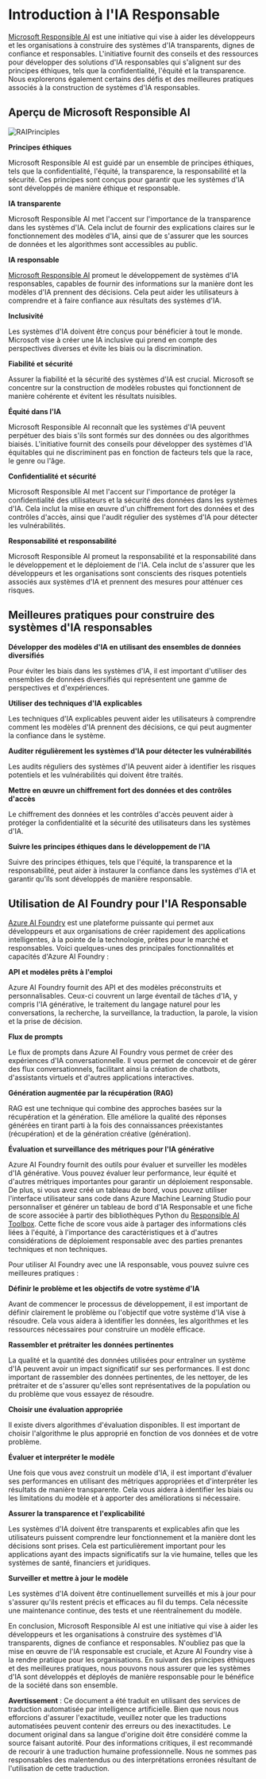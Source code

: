 # **Introduction à l'IA Responsable**

[Microsoft Responsible AI](https://www.microsoft.com/ai/responsible-ai?WT.mc_id=aiml-138114-kinfeylo) est une initiative qui vise à aider les développeurs et les organisations à construire des systèmes d'IA transparents, dignes de confiance et responsables. L'initiative fournit des conseils et des ressources pour développer des solutions d'IA responsables qui s'alignent sur des principes éthiques, tels que la confidentialité, l'équité et la transparence. Nous explorerons également certains des défis et des meilleures pratiques associés à la construction de systèmes d'IA responsables.

## Aperçu de Microsoft Responsible AI 

![RAIPrinciples](../../../../translated_images/RAIPrinciples.341872e84ab61d746359087157c13d5a0a5549e5187b42e45efca277ac550e12.fr.png)

**Principes éthiques** 

Microsoft Responsible AI est guidé par un ensemble de principes éthiques, tels que la confidentialité, l'équité, la transparence, la responsabilité et la sécurité. Ces principes sont conçus pour garantir que les systèmes d'IA sont développés de manière éthique et responsable.

**IA transparente**

Microsoft Responsible AI met l'accent sur l'importance de la transparence dans les systèmes d'IA. Cela inclut de fournir des explications claires sur le fonctionnement des modèles d'IA, ainsi que de s'assurer que les sources de données et les algorithmes sont accessibles au public.

**IA responsable** 

[Microsoft Responsible AI](https://www.microsoft.com/ai/responsible-ai?WT.mc_id=aiml-138114-kinfeylo) promeut le développement de systèmes d'IA responsables, capables de fournir des informations sur la manière dont les modèles d'IA prennent des décisions. Cela peut aider les utilisateurs à comprendre et à faire confiance aux résultats des systèmes d'IA.

**Inclusivité** 

Les systèmes d'IA doivent être conçus pour bénéficier à tout le monde. Microsoft vise à créer une IA inclusive qui prend en compte des perspectives diverses et évite les biais ou la discrimination.

**Fiabilité et sécurité**

 Assurer la fiabilité et la sécurité des systèmes d'IA est crucial. Microsoft se concentre sur la construction de modèles robustes qui fonctionnent de manière cohérente et évitent les résultats nuisibles.

**Équité dans l'IA** 

Microsoft Responsible AI reconnaît que les systèmes d'IA peuvent perpétuer des biais s'ils sont formés sur des données ou des algorithmes biaisés. L'initiative fournit des conseils pour développer des systèmes d'IA équitables qui ne discriminent pas en fonction de facteurs tels que la race, le genre ou l'âge.

**Confidentialité et sécurité** 

Microsoft Responsible AI met l'accent sur l'importance de protéger la confidentialité des utilisateurs et la sécurité des données dans les systèmes d'IA. Cela inclut la mise en œuvre d'un chiffrement fort des données et des contrôles d'accès, ainsi que l'audit régulier des systèmes d'IA pour détecter les vulnérabilités.

**Responsabilité et responsabilité** 

Microsoft Responsible AI promeut la responsabilité et la responsabilité dans le développement et le déploiement de l'IA. Cela inclut de s'assurer que les développeurs et les organisations sont conscients des risques potentiels associés aux systèmes d'IA et prennent des mesures pour atténuer ces risques.

## Meilleures pratiques pour construire des systèmes d'IA responsables

**Développer des modèles d'IA en utilisant des ensembles de données diversifiés** 

Pour éviter les biais dans les systèmes d'IA, il est important d'utiliser des ensembles de données diversifiés qui représentent une gamme de perspectives et d'expériences.

**Utiliser des techniques d'IA explicables** 

Les techniques d'IA explicables peuvent aider les utilisateurs à comprendre comment les modèles d'IA prennent des décisions, ce qui peut augmenter la confiance dans le système.

**Auditer régulièrement les systèmes d'IA pour détecter les vulnérabilités** 

Les audits réguliers des systèmes d'IA peuvent aider à identifier les risques potentiels et les vulnérabilités qui doivent être traités.

**Mettre en œuvre un chiffrement fort des données et des contrôles d'accès** 

Le chiffrement des données et les contrôles d'accès peuvent aider à protéger la confidentialité et la sécurité des utilisateurs dans les systèmes d'IA.

**Suivre les principes éthiques dans le développement de l'IA** 

Suivre des principes éthiques, tels que l'équité, la transparence et la responsabilité, peut aider à instaurer la confiance dans les systèmes d'IA et garantir qu'ils sont développés de manière responsable.

## Utilisation de AI Foundry pour l'IA Responsable 

[Azure AI Foundry](https://ai.azure.com?WT.mc_id=aiml-138114-kinfeylo) est une plateforme puissante qui permet aux développeurs et aux organisations de créer rapidement des applications intelligentes, à la pointe de la technologie, prêtes pour le marché et responsables. Voici quelques-unes des principales fonctionnalités et capacités d'Azure AI Foundry :

**API et modèles prêts à l'emploi** 

Azure AI Foundry fournit des API et des modèles préconstruits et personnalisables. Ceux-ci couvrent un large éventail de tâches d'IA, y compris l'IA générative, le traitement du langage naturel pour les conversations, la recherche, la surveillance, la traduction, la parole, la vision et la prise de décision.

**Flux de prompts** 

Le flux de prompts dans Azure AI Foundry vous permet de créer des expériences d'IA conversationnelle. Il vous permet de concevoir et de gérer des flux conversationnels, facilitant ainsi la création de chatbots, d'assistants virtuels et d'autres applications interactives.

**Génération augmentée par la récupération (RAG)** 

RAG est une technique qui combine des approches basées sur la récupération et la génération. Elle améliore la qualité des réponses générées en tirant parti à la fois des connaissances préexistantes (récupération) et de la génération créative (génération).

**Évaluation et surveillance des métriques pour l'IA générative** 

Azure AI Foundry fournit des outils pour évaluer et surveiller les modèles d'IA générative. Vous pouvez évaluer leur performance, leur équité et d'autres métriques importantes pour garantir un déploiement responsable. De plus, si vous avez créé un tableau de bord, vous pouvez utiliser l'interface utilisateur sans code dans Azure Machine Learning Studio pour personnaliser et générer un tableau de bord d'IA Responsable et une fiche de score associée à partir des bibliothèques Python du [Responsible AI Toolbox](https://responsibleaitoolbox.ai/?WT.mc_id=aiml-138114-kinfeylo). Cette fiche de score vous aide à partager des informations clés liées à l'équité, à l'importance des caractéristiques et à d'autres considérations de déploiement responsable avec des parties prenantes techniques et non techniques.

Pour utiliser AI Foundry avec une IA responsable, vous pouvez suivre ces meilleures pratiques :

**Définir le problème et les objectifs de votre système d'IA**

Avant de commencer le processus de développement, il est important de définir clairement le problème ou l'objectif que votre système d'IA vise à résoudre. Cela vous aidera à identifier les données, les algorithmes et les ressources nécessaires pour construire un modèle efficace.

**Rassembler et prétraiter les données pertinentes** 

La qualité et la quantité des données utilisées pour entraîner un système d'IA peuvent avoir un impact significatif sur ses performances. Il est donc important de rassembler des données pertinentes, de les nettoyer, de les prétraiter et de s'assurer qu'elles sont représentatives de la population ou du problème que vous essayez de résoudre.

**Choisir une évaluation appropriée** 

Il existe divers algorithmes d'évaluation disponibles. Il est important de choisir l'algorithme le plus approprié en fonction de vos données et de votre problème.

**Évaluer et interpréter le modèle** 

Une fois que vous avez construit un modèle d'IA, il est important d'évaluer ses performances en utilisant des métriques appropriées et d'interpréter les résultats de manière transparente. Cela vous aidera à identifier les biais ou les limitations du modèle et à apporter des améliorations si nécessaire.

**Assurer la transparence et l'explicabilité** 

Les systèmes d'IA doivent être transparents et explicables afin que les utilisateurs puissent comprendre leur fonctionnement et la manière dont les décisions sont prises. Cela est particulièrement important pour les applications ayant des impacts significatifs sur la vie humaine, telles que les systèmes de santé, financiers et juridiques.

**Surveiller et mettre à jour le modèle** 

Les systèmes d'IA doivent être continuellement surveillés et mis à jour pour s'assurer qu'ils restent précis et efficaces au fil du temps. Cela nécessite une maintenance continue, des tests et une réentraînement du modèle.

En conclusion, Microsoft Responsible AI est une initiative qui vise à aider les développeurs et les organisations à construire des systèmes d'IA transparents, dignes de confiance et responsables. N'oubliez pas que la mise en œuvre de l'IA responsable est cruciale, et Azure AI Foundry vise à la rendre pratique pour les organisations. En suivant des principes éthiques et des meilleures pratiques, nous pouvons nous assurer que les systèmes d'IA sont développés et déployés de manière responsable pour le bénéfice de la société dans son ensemble.

**Avertissement** :
Ce document a été traduit en utilisant des services de traduction automatisée par intelligence artificielle. Bien que nous nous efforcions d'assurer l'exactitude, veuillez noter que les traductions automatisées peuvent contenir des erreurs ou des inexactitudes. Le document original dans sa langue d'origine doit être considéré comme la source faisant autorité. Pour des informations critiques, il est recommandé de recourir à une traduction humaine professionnelle. Nous ne sommes pas responsables des malentendus ou des interprétations erronées résultant de l'utilisation de cette traduction.
